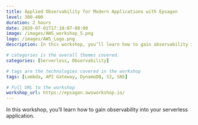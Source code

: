 ```yaml
---
title: Applied Observability for Modern Applications with Epsagon
level: 300-400
duration: 2 hours
date: 2020-07-01T17:10:07-08:00
image: /images/AWS_workshop_5.png
logo: /images/AWS_Logo.png
description: In this workshop, you’ll learn how to gain observability into your application using Epsagon with AWS Lambda, Amazon DynamoDB, Amazon API Gateway, and other AWS services.

# categories is the overall themes covered. 
categories: [Serverless, Observability]

# tags are the technologies covered in the workshop
tags: [Lambda, API Gateway, DynamoDB, S3, SNS]

# Full URL to the workshop
workshop_url: https://epsagon.awsworkshop.io/
---
```


In this workshop, you’ll learn how to gain observability into your serverless application.